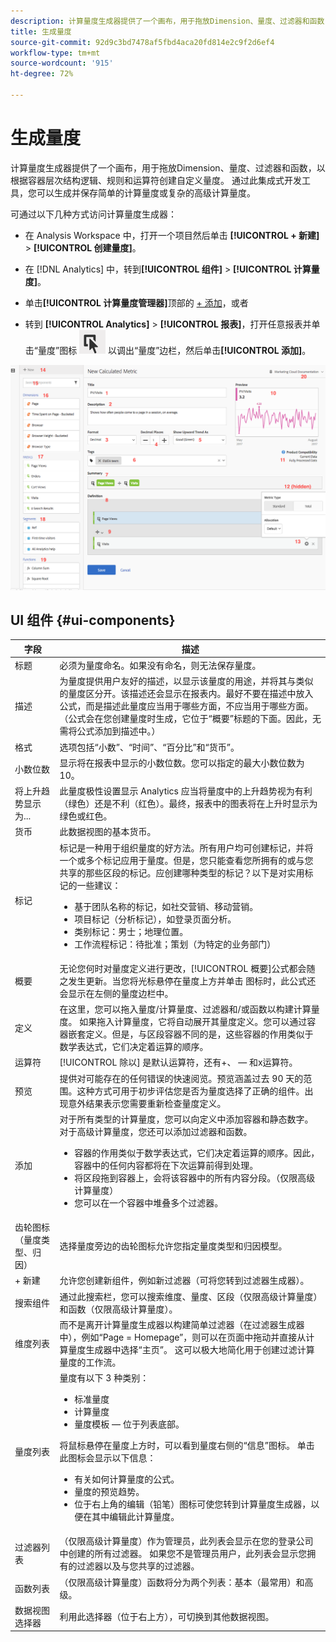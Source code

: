 ```yaml
---
description: 计算量度生成器提供了一个画布，用于拖放Dimension、量度、过滤器和函数，以根据容器层次结构逻辑、规则和运算符创建自定义量度。 通过此集成式开发工具，您可以生成并保存简单的计算量度或复杂的高级计算量度。
title: 生成量度
source-git-commit: 92d9c3bd7478af5fbd4aca20fd814e2c9f2d6ef4
workflow-type: tm+mt
source-wordcount: '915'
ht-degree: 72%

---
```


# 生成量度

计算量度生成器提供了一个画布，用于拖放Dimension、量度、过滤器和函数，以根据容器层次结构逻辑、规则和运算符创建自定义量度。 通过此集成式开发工具，您可以生成并保存简单的计算量度或复杂的高级计算量度。

可通过以下几种方式访问计算量度生成器：

* 在 Analysis Workspace 中，打开一个项目然后单击 **[!UICONTROL + 新建]** > **[!UICONTROL 创建量度]**。
* 在 [!DNL Analytics] 中，转到&#x200B;**[!UICONTROL 组件]** > **[!UICONTROL 计算量度]**。

* 单击&#x200B;**[!UICONTROL 计算量度管理器]**&#x200B;顶部的 [+ 添加](/help/components/calc-metrics/cm-workflow/cm-manager.md)，或者

* 转到 **[!UICONTROL Analytics]** > **[!UICONTROL 报表]**，打开任意报表并单击“量度”图标 ![](assets/metrics_icon.png) 以调出“量度”边栏，然后单击&#x200B;**[!UICONTROL 添加]**。

![](assets/cm_builder_ui.png)

## UI 组件 {#ui-components}

| 字段 | 描述 |
| --- | --- |
| 标题 | 必须为量度命名。如果没有命名，则无法保存量度。 |
| 描述 | 为量度提供用户友好的描述，以显示该量度的用途，并将其与类似的量度区分开。该描述还会显示在报表内。最好不要在描述中放入公式，而是描述此量度应当用于哪些方面，不应当用于哪些方面。（公式会在您创建量度时生成，它位于“概要”标题的下面。因此，无需将公式添加到描述中。） |
| 格式 | 选项包括“小数”、“时间”、“百分比”和“货币”。 |
| 小数位数 | 显示将在报表中显示的小数位数。您可以指定的最大小数位数为 10。 |
| 将上升趋势显示为... | 此量度极性设置显示 Analytics 应当将量度中的上升趋势视为有利（绿色）还是不利（红色）。最终，报表中的图表将在上升时显示为绿色或红色。 |
| 货币 | 此数据视图的基本货币。 |
| 标记 | 标记是一种用于组织量度的好方法。所有用户均可创建标记，并将一个或多个标记应用于量度。但是，您只能查看您所拥有的或与您共享的那些区段的标记。应创建哪种类型的标记？以下是对实用标记的一些建议：<ul><li>基于团队名称的标记，如社交营销、移动营销。</li><li>项目标记（分析标记），如登录页面分析。</li><li>类别标记：男士；地理位置。</li><li>工作流程标记：待批准；策划（为特定的业务部门）</li></ul> |
| 概要 | 无论您何时对量度定义进行更改，[!UICONTROL 概要]公式都会随之发生更新。当您将光标悬停在量度上方并单击  图标时，此公式还会显示在左侧的量度边栏中。 |
| 定义 | 在这里，您可以拖入量度/计算量度、过滤器和/或函数以构建计算量度。 如果拖入计算量度，它将自动展开其量度定义。您可以通过容器嵌套定义。但是，与区段容器不同的是，这些容器的作用类似于数学表达式，它们决定着运算的顺序。 |
| 运算符 | [!UICONTROL 除以] 是默认运算符，还有+、 — 和x运算符。 |
| 预览 | 提供对可能存在的任何错误的快速阅览。预览涵盖过去 90 天的范围。这种方式可用于初步评估您是否为量度选择了正确的组件。出现意外结果表示您需要重新检查量度定义。 |
| 添加 | 对于所有类型的计算量度，您可以向定义中添加容器和静态数字。对于高级计算量度，您还可以添加过滤器和函数。<ul><li>容器的作用类似于数学表达式，它们决定着运算的顺序。因此，容器中的任何内容都将在下次运算前得到处理。</li><li>将区段拖到容器上，会将该容器中的所有内容分段。（仅限高级计算量度）</li><li>您可以在一个容器中堆叠多个过滤器。</li></ul> |
| 齿轮图标（量度类型、归因） | 选择量度旁边的齿轮图标允许您指定量度类型和归因模型。 |
| + 新建 | 允许您创建新组件，例如新过滤器（可将您转到过滤器生成器）。 |
| 搜索组件 | 通过此搜索栏，您可以搜索维度、量度、区段（仅限高级计算量度）和函数（仅限高级计算量度）。 |
| 维度列表 | 而不是离开计算量度生成器以构建简单过滤器（在过滤器生成器中），例如“Page = Homepage”，则可以在页面中拖动并直接从计算量度生成器中选择“主页”。 这可以极大地简化用于创建过滤计算量度的工作流。 |
| 量度列表 | 量度有以下 3 种类别：<ul><li>标准量度</li><li>计算量度</li><li>量度模板 — 位于列表底部。</li></ul>将鼠标悬停在量度上方时，可以看到量度右侧的“信息”图标。 单击此图标会显示以下信息：<ul><li>有关如何计算量度的公式。</li><li>量度的预览趋势。</li><li>位于右上角的编辑（铅笔）图标可使您转到计算量度生成器，以便在其中编辑此计算量度。</li></ul> |
| 过滤器列表 | （仅限高级计算量度）作为管理员，此列表会显示在您的登录公司中创建的所有过滤器。 如果您不是管理员用户，此列表会显示您拥有的过滤器以及与您共享的过滤器。 |
| 函数列表 | （仅限高级计算量度）函数将分为两个列表：基本（最常用）和高级。 |
| 数据视图选择器 | 利用此选择器（位于右上方），可切换到其他数据视图。 |

